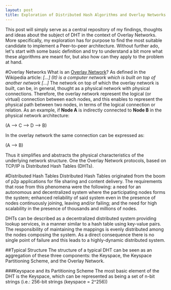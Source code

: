 ```yaml
---
layout: post
title: Exploration of Distributed Hash Algorithms and Overlay Networks
---
```

This post will simply serve as a central repository of my findings, thoughts and ideas about the subject of DHT in the context of Overlay Networks. More specifically, my exploration has for purpose to find the most suitable candidate to implement a Peer-to-peer architecture. Without further ado, let's start with some basic definition and try to understand a bit more what these algorithms are meant for, but also how can they apply to the problem at hand.

#Overlay Networks
What is an [Overlay Network](http://en.wikipedia.org/wiki/Overlay_network)? As defined in the Wikipedia article: *[...] (It) is a computer network which is built on top of another network [...]* The network on top of which the overlay network is built, can be, in general, thought as a physical network with physical connections. Therefore, the overlay network represent the logical (or virtual) connection between each nodes, and this enables to represent the physical path between two nodes, in terms of the logical connection or relation. As an example, if **Node A** is indirectly connected to **Node B** in the physical network architecture:

(A --> C --> D --> B)

In the overlay network the same connection can be expressed as:

(A --> B)

Thus it simplifies and abstracts the physical characteristics of the underlying network structure. One the Overlay Network protocols, based on TCP/IP is Distributed Hash Tables (DHTs).

#Distributed Hash Tables
Distributed Hash Tables originated from the boom of p2p applications for file sharing and content delivery. The requirements that rose from this phenomena were the following: a need for an autonomous and decentralized system where the participating nodes forms the system; enhanced reliability of said system even in the presence of nodes continuously joining, leaving and/or failing; and the need for high scalability in the presence of thousands and millions of nodes.

DHTs can be described as a decentralized distributed system providing lookup services, in a manner similar to a hash table using key-value pairs. The responsibility of maintaining the mappings is evenly distributed among the nodes composing the system. As a direct consequence there is no single point of failure and this leads to a highly-dynamic distributed system.

##Typical Structure
The structure of a typical DHT can be seen as an aggregation of these three components: the Keyspace, the Keyspace Partitioning Scheme, and the Overlay Network.

###Keyspace and its Partitioning Scheme
The most basic element of the DHT is the Keyspace, which can be represented as being a set of n-bit strings (i.e.: 256-bit strings (keyspace =  2^256))